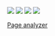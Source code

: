 <a href="https://github.com/molych/php-project-lvl3/actions"><img src="https://github.com/molych/php-project-lvl3/workflows/hexlet-check/badge.svg" /></a>
<a href="https://github.com/molych/php-project-lvl3/actions"><img src="https://github.com/molych/php-project-lvl3/workflows/analyzer/badge.svg" /></a>
<a href="https://codeclimate.com/github/molych/php-project-lvl3/maintainability"><img src="https://api.codeclimate.com/v1/badges/e2efb9e8253e371558e6/maintainability" /></a>
<a href="https://codeclimate.com/github/molych/php-project-lvl3/test_coverage"><img src="https://api.codeclimate.com/v1/badges/e2efb9e8253e371558e6/test_coverage" /></a>

<a href="https://webpage-analyzer.herokuapp.com/">Page analyzer</a>
